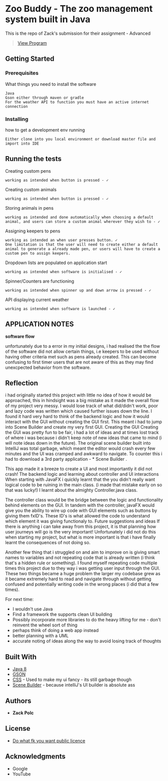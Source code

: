 # Zoo Buddy - The zoo management system built in Java

This is the repo of Zack's submission for their assignment - Advanced 

<blockquote class="imgur-embed-pub" lang="en" data-id="EyF8lR1"><a href="//imgur.com/EyF8lR1">View Program</a></blockquote>

## Getting Started

### Prerequisites

What things you need to install the software

```
Java
Gson either through maven or gradle
For the weather API to function you must have an active internet connection
```

### Installing

how to get a development env running

```
Either clone into you local environment or download master file and import into IDE
```

## Running the tests

Creating custom pens
```
working as intended when button is pressed - ✓
```
Creating custom animals
```
working as intended when button is pressed - ✓
```

Storing animals in pens
```
working as intended and done automatically when choosing a default animal, and users can store a custom animal wherever they wish to - ✓
```

Assigning keepers to pens
```
working as intended an when user presses button. ✓
One limitation is that the user will need to create either a default animal to generate a already made pen, or users will have to create a custom pen to assign keepers.
```

Dropdown lists are populated on application start
```
working as intended when software is initialised - ✓
```

Spinner/Counters are functioning
```
working as intended when spinner up and down arrow is pressed - ✓
```

API displaying current weather
```
working as intended when software is launched - ✓
```

## APPLICATION NOTES

**software flow**

unfortunately due to a error in my initial designs, i had realised the the flow of the software did not allow certain things, i.e keepers to be used without having other criteria met such as pens already created. This can become confusing to first timer users that are not aware of this as they may find unexcpected behavior from the software.

## Reflection

i  had originally started this project with little no idea of how it would be approached, this in hindsight was a big mistake as it made the overall flow of my project very messy. I would lose track of what did/didn't work, poor and lazy code was written which caused further issues down the line. I found it hard very hard to think of the backend logic and how it would interact with the GUI without creating the GUI first. This meant i had to jump into Scene Builder and create my very first GUI.
Creating the GUI Creating the GUI was pretty fun to be fair, i had a lot of ideas and at times lost track of where i was because i didn't keep note of new ideas that came to mind (i will note ideas down in the future). The original scene builder built into IntelliJ was total garbage, which meant the editor would crash every few minutes and the UI was cramped and awkward to navigate. To counter this i had to download a 3rd party application - * Scene Builder .

This app made it a breeze to create a UI and most importantly it did not crash!
The backend logic and learning about controller and UI interactions When starting with JavaFX i quickly learnt that the you didn't really want logical code to be ruining in the main class. (i made that mistake early on so that was lucky!) I learnt about the almighty Controller.java class.

The controller class would be the bridge between the logic and functionality behind elements on the GUI. In tandem with the controller, javaFX would give you the ability to wire up code with GUI elements such as buttons by giving them fxID's. These ID's is what allowed the code to understand which element it was giving functionaly to.
Future suggestions and ideas If there is anything i can take away from this project, it is that planning how user journeys will go is the very important! Unfortunately i did not do this when starting my project, but what is more important is that i have finally learnt the consequences of not doing so.

Another few thing that i struggled on and aim to improve on is giving smart names to variables and not repeating code that is already written (i think that's a hidden rule or something). I found myself repeating code multiple times this project due to they way i was getting user input through the GUI. These two things became a huge problem the larger my codebase grew as it became extremely hard to read and navigate through without getting confused and potentially writing code in the wrong places (i did that a few times).

For next time:
- I wouldn't use Java
- Find a framework the supports clean UI building
- Possibly incorporate more libraries to do the heavy lifting for me - don't reinvent the wheel sort of thing
- perhaps think of doing a web app instead
- better planning with a UML
- accurate noting of ideas along the way to avoid losing track of thoughts


## Built With

* [Java 8](http://www.oracle.com/technetwork/java/javase/downloads/jdk8-downloads-2133151.html)
* [GSON](https://github.com/google/gson)
* [CSS](https://en.wikipedia.org/wiki/Cascading_Style_Sheets) - Used to make my ui fancy - its still garbage though
* [Scene Builder](https://gluonhq.com/products/scene-builder/) - because intelliJ's UI builder is absolute ass

## Authors

* **Zack Polc**

## License

* [Do what fk you want public licence](http://www.wtfpl.net/)

## Acknowledgments

* Google
* YouTube

